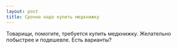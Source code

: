 ```yaml
---
layout: post 
title: Срочно надо купить медкнижку 
--- 
```

Товарищи, помогите, требуется купить медкнижку. Желательно побыстрее и подешевле. Есть варианты?